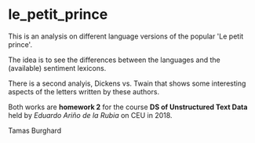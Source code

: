 # le_petit_prince

This is an analysis on different language versions of the popular 'Le petit prince'. 

The idea is to see the differences between the languages and the (available) sentiment lexicons.

There is a second analyis, Dickens vs. Twain that shows some interesting aspects of the letters written by these authors. 


Both works are **homework 2** for the course  **DS of Unstructured Text Data** held by *Eduardo Ariño de la Rubia* on CEU in 2018.

Tamas Burghard
